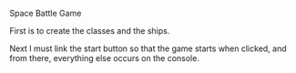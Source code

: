Space Battle Game


First is to create the classes and the ships.

Next I must link the start button so that the game starts when clicked, and from there, everything else occurs on the console.
